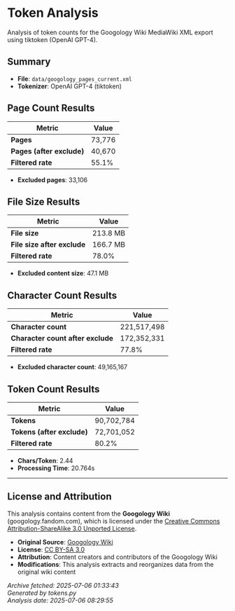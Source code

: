 # Token Analysis

Analysis of token counts for the Googology Wiki MediaWiki XML export using tiktoken (OpenAI GPT-4).

## Summary

- **File**: `data/googology_pages_current.xml`
- **Tokenizer**: OpenAI GPT-4 (tiktoken)

## Page Count Results

| Metric | Value |
|--------|-------|
| **Pages** | 73,776 |
| **Pages (after exclude)** | 40,670 |
| **Filtered rate** | 55.1% |

- **Excluded pages**: 33,106

## File Size Results

| Metric | Value |
|--------|-------|
| **File size** | 213.8 MB |
| **File size after exclude** | 166.7 MB |
| **Filtered rate** | 78.0% |

- **Excluded content size**: 47.1 MB

## Character Count Results

| Metric | Value |
|--------|-------|
| **Character count** | 221,517,498 |
| **Character count after exclude** | 172,352,331 |
| **Filtered rate** | 77.8% |

- **Excluded character count**: 49,165,167

## Token Count Results

| Metric | Value |
|--------|-------|
| **Tokens** | 90,702,784 |
| **Tokens (after exclude)** | 72,701,052 |
| **Filtered rate** | 80.2% |

- **Chars/Token**: 2.44
- **Processing Time**: 20.764s


---

## License and Attribution

This analysis contains content from the **Googology Wiki** (googology.fandom.com), which is licensed under the [Creative Commons Attribution-ShareAlike 3.0 Unported License](https://creativecommons.org/licenses/by-sa/3.0/).

- **Original Source**: [Googology Wiki](https://googology.fandom.com)
- **License**: [CC BY-SA 3.0](https://creativecommons.org/licenses/by-sa/3.0/)
- **Attribution**: Content creators and contributors of the Googology Wiki
- **Modifications**: This analysis extracts and reorganizes data from the original wiki content

*Archive fetched: 2025-07-06 01:33:43*  
*Generated by tokens.py*  
*Analysis date: 2025-07-06 08:29:55*
